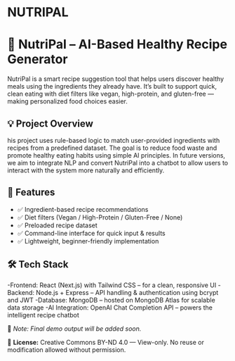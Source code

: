 # NUTRIPAL

# 🥗 NutriPal – AI-Based Healthy Recipe Generator

NutriPal is a smart recipe suggestion tool that helps users discover healthy meals using the ingredients they already have. It’s built to support quick, clean eating with diet filters like vegan, high-protein, and gluten-free — making personalized food choices easier.


## 💡 Project Overview

his project uses rule-based logic to match user-provided ingredients with recipes from a predefined dataset. The goal is to reduce food waste and promote healthy eating habits using simple AI principles.
In future versions, we aim to integrate NLP and convert NutriPal into a chatbot to allow users to interact with the system more naturally and efficiently.

## 🚀 Features

- ✅ Ingredient-based recipe recommendations  
- ✅ Diet filters (Vegan / High-Protein / Gluten-Free / None)  
- ✅ Preloaded recipe dataset   
- ✅ Command-line interface for quick input & results  
- ✅ Lightweight, beginner-friendly implementation


## 🛠️ Tech Stack

-Frontend: React (Next.js) with Tailwind CSS – for a clean, responsive UI
-Backend: Node.js + Express – API handling & authentication using bcrypt and JWT
-Database: MongoDB – hosted on MongoDB Atlas for scalable data storage
-AI Integration: OpenAI Chat Completion API – powers the intelligent recipe chatbot


📌 *Note: Final demo output will be added soon.*

📌 **License:** Creative Commons BY-ND 4.0 — View-only. No reuse or modification allowed without permission.

